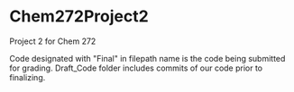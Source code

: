 # Chem272Project2
Project 2 for Chem 272

Code designated with "Final" in filepath name is the code being submitted for grading.
Draft_Code folder includes commits of our code prior to finalizing.
